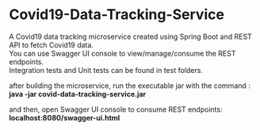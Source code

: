 # Covid19-Data-Tracking-Service
A Covid19 data tracking microservice created using Spring Boot and REST API to fetch Covid19 data. <br/>
You can use Swagger UI console to view/manage/consume the REST endpoints.<br/>
Integration tests and Unit tests can be found in test folders.

after building the microservice, run the executable jar with the command : <br/>
**java -jar covid-data-tracking-service.jar**

and then, open Swagger UI console to consume REST endpoints: <br/>
**localhost:8080/swagger-ui.html**
